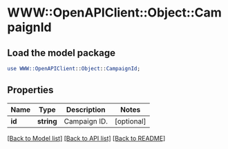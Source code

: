 # WWW::OpenAPIClient::Object::CampaignId

## Load the model package
```perl
use WWW::OpenAPIClient::Object::CampaignId;
```

## Properties
Name | Type | Description | Notes
------------ | ------------- | ------------- | -------------
**id** | **string** | Campaign ID. | [optional] 

[[Back to Model list]](../README.md#documentation-for-models) [[Back to API list]](../README.md#documentation-for-api-endpoints) [[Back to README]](../README.md)


